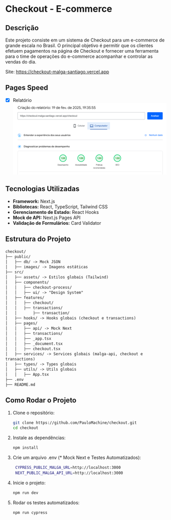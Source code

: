 # Checkout - E-commerce

## Descrição

Este projeto consiste em um sistema de Checkout para um e-commerce de grande escala no Brasil. O principal objetivo é permitir que os clientes efetuem pagamentos na página de Checkout e fornecer uma ferramenta para o time de operações do e-commerce acompanhar e controlar as vendas do dia.

Site: https://checkout-malga-santiago.vercel.app

## Pages Speed

- [x] Relatório
      ![Pages Speed](/public/images/pages-speed.png)

## Tecnologias Utilizadas

- **Framework:** Next.js
- **Bibliotecas:** React, TypeScript, Tailwind CSS
- **Gerenciamento de Estado:** React Hooks
- **Mock de API:** Next.js Pages API
- **Validação de Formulários:** Card Validator

## Estrutura do Projeto

```
checkout/
├── public/
│   ├── db/ -> Mock JSON
│   ├── images/ -> Imagens estáticas
├── src/
│   ├── assets/ -> Estilos globais (Tailwind)
│   ├── components/
│   │   ├── checkout-process/
│   │   ├── ui/ -> "Design System"
│   ├── features/
│   │   ├── checkout/
│   │   ├── transactions/
│   │       ├── transaction/
│   ├── hooks/ -> Hooks globais (checkout e transactions)
│   ├── pages/
│   │   ├── api/ -> Mock Next
│   │   ├── transactions/
│   │   ├── _app.tsx
│   │   ├── _document.tsx
│   │   ├── checkout.tsx
│   ├── services/ -> Services globais (malga-api, checkout e transactions)
│   ├── types/ -> Types globais
│   ├── utils/ -> Utils globais
│   │   ├── App.tsx
├── .env
├── README.md
```

## Como Rodar o Projeto

1. Clone o repositório:
   ```sh
   git clone https://github.com/PauloMachine/checkout.git
   cd checkout
   ```
2. Instale as dependências:
   ```sh
   npm install
   ```
3. Crie um arquivo .env (\* Mock Next e Testes Automatizados):
   ```sh
    CYPRESS_PUBLIC_MALGA_URL=http://localhost:3000
    NEXT_PUBLIC_MALGA_API_URL=http://localhost:3000
   ```
4. Inicie o projeto:

   ```sh
   npm run dev
   ```

5. Rodar os testes automatizados:
   ```sh
   npm run cypress
   ```
